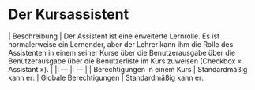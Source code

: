 # Der Kursassistent

\| Beschreibung \| Der Assistent ist eine erweiterte Lernrolle. Es ist normalerweise ein Lernender, aber der Lehrer kann ihm die Rolle des Assistenten in einem seiner Kurse über die Benutzerausgabe über die Benutzerausgabe über die Benutzerliste im Kurs zuweisen \(Checkbox « Assistant »\). \| \|: — \|: — \| \| Berechtigungen in einem Kurs \| Standardmäßig kann er: \| Globale Berechtigungen \| Standardmäßig kann er:

